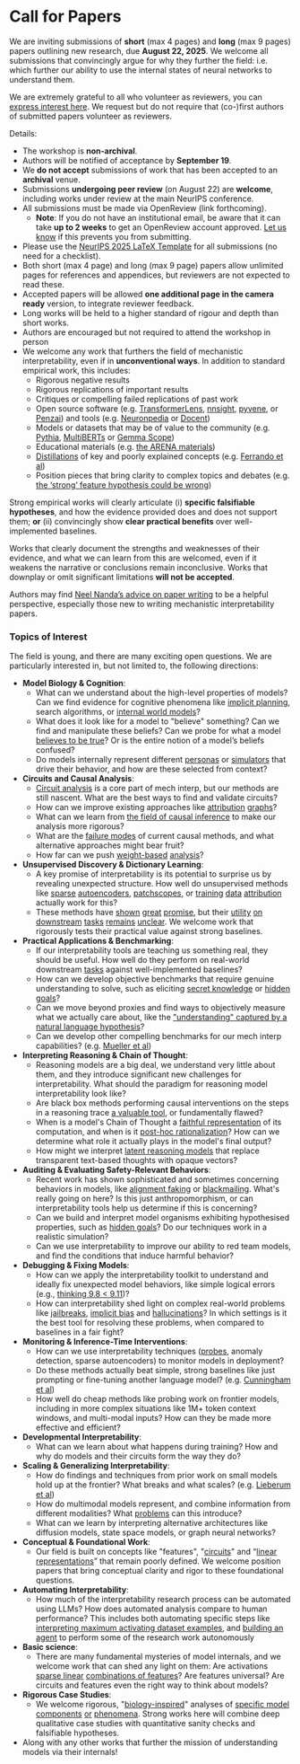 # Call for Papers
We are inviting submissions of **short** (max 4 pages) and **long** (max 9 pages) papers outlining new research, due **August 22, 2025**. We welcome all submissions that convincingly argue for why they further the field: i.e. which further our ability to use the internal states of neural networks to understand them. 

We are extremely grateful to all who volunteer as reviewers, you can [express interest here](https://www.google.com/url?q=https://docs.google.com/forms/d/e/1FAIpQLSdiw1SJllzoTz_nqzDTzTOGb9DV3W_truQyh-WvYj_QGIi7Mg/viewform?usp%3Ddialog&sa=D&source=editors&ust=1753761167131015&usg=AOvVaw2WJzZKU7beD9k9GuUenIEX). We request but do not require that (co-)first authors of submitted papers volunteer as reviewers. 

Details: 
* The workshop is **non-archival**.
* Authors will be notified of acceptance by **September 19**.
* We **do not accept** submissions of work that has been accepted to an **archival** venue.
* Submissions **undergoing peer review** (on August 22) are **welcome**, including works under review at the main NeurIPS conference.
* All submissions must be made via OpenReview (link forthcoming).
  * **Note**: If you do not have an institutional email, be aware that it can take **up to 2 weeks** to get an OpenReview account approved. [Let us know](mailto:neurips2025@mechinterpworkshop.com) if this prevents you from submitting.
* Please use the [NeurIPS 2025 LaTeX Template](https://www.google.com/url?q=https://media.neurips.cc/Conferences/NeurIPS2025/Styles.zip&sa=D&source=editors&ust=1753761167133765&usg=AOvVaw2hQsSkJlXljMp0fo94R-F4) for all submissions (no need for a checklist).
* Both short (max 4 page) and long (max 9 page) papers allow unlimited pages for references and appendices, but reviewers are not expected to read these.
* Accepted papers will be allowed **one additional page in the camera ready** version, to integrate reviewer feedback.
* Long works will be held to a higher standard of rigour and depth than short works.
* Authors are encouraged but not required to attend the workshop in person
* We welcome any work that furthers the field of mechanistic interpretability, even if in **unconventional ways**. In addition to standard empirical work, this includes:
  * Rigorous negative results
  * Rigorous replications of important results
  * Critiques or compelling failed replications of past work
  * Open source software (e.g. [TransformerLens](https://www.google.com/url?q=https://github.com/neelnanda-io/TransformerLens&sa=D&source=editors&ust=1753761167136190&usg=AOvVaw1F-I_Xu4XmWxLYdWU4A0Ek), [nnsight](https://www.google.com/url?q=https://github.com/ndif-team/nnsight&sa=D&source=editors&ust=1753761167136370&usg=AOvVaw3qGI8CHd8AlrybaLAQq790), [pyvene](https://www.google.com/url?q=https://github.com/stanfordnlp/pyvene/tree/main/pyvene/models/mlp&sa=D&source=editors&ust=1753761167136545&usg=AOvVaw1UhySySPEePRHllWQL3bdx), or [Penzai](https://www.google.com/url?q=https://github.com/google-deepmind/penzai&sa=D&source=editors&ust=1753761167136707&usg=AOvVaw1rhqUGW0_j65ii5Ctdj1QS)) and tools (e.g. [Neuronpedia](https://www.google.com/url?q=http://neuronpedia.org&sa=D&source=editors&ust=1753761167136890&usg=AOvVaw0LYSmF-I5w3Jt-asOvMVHL) or [Docent](https://www.google.com/url?q=https://transluce.org/introducing-docent&sa=D&source=editors&ust=1753761167137108&usg=AOvVaw2N3NT66crS_R4OHc8irDYa))
  * Models or datasets that may be of value to the community (e.g. [Pythia](https://www.google.com/url?q=https://arxiv.org/abs/2304.01373&sa=D&source=editors&ust=1753761167137505&usg=AOvVaw2nuUxqjBCrqGx-b-7WOhdv), [MultiBERTs](https://www.google.com/url?q=https://arxiv.org/abs/2106.16163&sa=D&source=editors&ust=1753761167137644&usg=AOvVaw1C1gR3XXR_pQBKUhuIuPsn) or [Gemma Scope](https://www.google.com/url?q=https://arxiv.org/abs/2408.05147&sa=D&source=editors&ust=1753761167137774&usg=AOvVaw2OvviXLFFEipP2vnehK3AG))
  * Educational materials (e.g. [the ARENA materials](https://www.google.com/url?q=https://arena3-chapter1-transformer-interp.streamlit.app/&sa=D&source=editors&ust=1753761167138091&usg=AOvVaw2nSUySshFU9pR_yiZsrXE6))
  * [Distillations](https://www.google.com/url?q=https://distill.pub/2017/research-debt/&sa=D&source=editors&ust=1753761167138300&usg=AOvVaw10FGh9MftZPV7lgCsAB9Gf) of key and poorly explained concepts (e.g. [Ferrando et al](https://www.google.com/url?q=https://arxiv.org/abs/2405.00208&sa=D&source=editors&ust=1753761167138536&usg=AOvVaw3O_jJtJQbrnCpLwUc_VzXX))
  * Position pieces that bring clarity to complex topics and debates (e.g. [the ‘strong’ feature hypothesis could be wrong](https://www.google.com/url?q=https://www.alignmentforum.org/posts/tojtPCCRpKLSHBdpn/the-strong-feature-hypothesis-could-be-wrong&sa=D&source=editors&ust=1753761167138978&usg=AOvVaw2DehfGe2GIM_y7Wuan_qbM))

Strong empirical works will clearly articulate (i) **specific falsifiable hypotheses**, and how the evidence provided does and does not support them; **or** (ii) convincingly show **clear practical benefits** over well-implemented baselines. 

Works that clearly document the strengths and weaknesses of their evidence, and what we can learn from this are welcomed, even if it weakens the narrative or conclusions remain inconclusive. Works that downplay or omit significant limitations **will not be accepted**. 

Authors may find [Neel Nanda’s advice on paper writing](https://www.google.com/url?q=https://www.alignmentforum.org/posts/eJGptPbbFPZGLpjsp/highly-opinionated-advice-on-how-to-write-ml-papers&sa=D&source=editors&ust=1753761167141310&usg=AOvVaw3YgrYb-Sgszj20kGdsAD4W) to be a helpful perspective, especially those new to writing mechanistic interpretability papers. 
### Topics of Interest
The field is young, and there are many exciting open questions. We are particularly interested in, but not limited to, the following directions: 
* **Model Biology & Cognition**:
  * What can we understand about the high-level properties of models? Can we find evidence for cognitive phenomena like [implicit planning](https://www.google.com/url?q=https://transformer-circuits.pub/2025/attribution-graphs/biology.html%23dives-poems&sa=D&source=editors&ust=1753761167143023&usg=AOvVaw2ifHhRDy6iG8m4Ol4g9-jx), search algorithms, or [internal world models](https://www.google.com/url?q=https://arxiv.org/abs/2210.13382&sa=D&source=editors&ust=1753761167143314&usg=AOvVaw2BYKNyY49cLjZigaVvdKxw)?
  * What does it look like for a model to "believe" something? Can we find and manipulate these beliefs? Can we probe for what a model [believes to be true](https://www.google.com/url?q=https://arxiv.org/abs/2310.06824&sa=D&source=editors&ust=1753761167143840&usg=AOvVaw0CbjaVlaJs0roepQwMxmdJ)? Or is the entire notion of a model’s beliefs confused?
  * Do models internally represent different [personas](https://www.google.com/url?q=https://arxiv.org/abs/2406.12094&sa=D&source=editors&ust=1753761167144247&usg=AOvVaw0n2lPnaAT82JxC3y0h4kuW) or [simulators](https://www.google.com/url?q=https://www.nature.com/articles/s41586-023-06647-8&sa=D&source=editors&ust=1753761167144410&usg=AOvVaw1Gna6yt7P9-vXFl3vKvw8A) that drive their behavior, and how are these selected from context?
* **Circuits and Causal Analysis**:
  * [Circuit analysis](https://www.google.com/url?q=https://distill.pub/2020/circuits/zoom-in/&sa=D&source=editors&ust=1753761167144940&usg=AOvVaw1kb1x9g9J7NuFhRRopN_in) is a core part of mech interp, but our methods are still nascent. What are the best ways to find and validate circuits?
  * How can we improve existing approaches like [attribution](https://www.google.com/url?q=https://arxiv.org/abs/2406.11944&sa=D&source=editors&ust=1753761167145554&usg=AOvVaw3Jop6OQvDfGsJ54WcNPzDz) [graphs](https://www.google.com/url?q=https://transformer-circuits.pub/2025/attribution-graphs/methods.html&sa=D&source=editors&ust=1753761167145720&usg=AOvVaw27y11369o4FhjKGMwGp4oX)?
  * What can we learn from [the field of causal inference](https://www.google.com/url?q=https://arxiv.org/abs/2407.04690&sa=D&source=editors&ust=1753761167145992&usg=AOvVaw1JQ8W5xR5dWsk4P3LoKyRB) to make our analysis more rigorous?
  * What are the [failure modes](https://www.google.com/url?q=https://arxiv.org/abs/2307.15771&sa=D&source=editors&ust=1753761167146284&usg=AOvVaw3_hJ8L0cCd8G70w3iEuHbj) of current causal methods, and what alternative approaches might bear fruit?
  * How far can we push [weight-based](https://www.google.com/url?q=https://arxiv.org/abs/2301.05217&sa=D&source=editors&ust=1753761167146722&usg=AOvVaw2_yAhHD0iI3LZA-udImpA5) [analysis](https://www.google.com/url?q=https://arxiv.org/abs/2410.08417&sa=D&source=editors&ust=1753761167146892&usg=AOvVaw3PIwrt1FVD1XhobCtj5B4L)?
* **Unsupervised Discovery & Dictionary Learning**:
  * A key promise of interpretability is its potential to surprise us by revealing unexpected structure. How well do unsupervised methods like [sparse](https://www.google.com/url?q=https://arxiv.org/abs/2103.15949&sa=D&source=editors&ust=1753761167147592&usg=AOvVaw3SYTCia1Iss7TU9w2YF6yp) [autoencoders](https://www.google.com/url?q=https://transformer-circuits.pub/2023/monosemantic-features&sa=D&source=editors&ust=1753761167147788&usg=AOvVaw0fNqLonI3Onl-trAGcYEuk), [patch](https://www.google.com/url?q=https://arxiv.org/abs/2401.06102&sa=D&source=editors&ust=1753761167147900&usg=AOvVaw2mP-9oM20KUN-lG39uaLzY)[scopes](https://www.google.com/url?q=https://arxiv.org/abs/2403.10949v2&sa=D&source=editors&ust=1753761167147992&usg=AOvVaw1bePIg5pLndp3VhRrg6J9L), or [training](https://www.google.com/url?q=https://proceedings.mlr.press/v70/koh17a?ref%3Dhttps://githubhelp.com&sa=D&source=editors&ust=1753761167148170&usg=AOvVaw0_oH_zB85odBddDQL492HU) [data](https://www.google.com/url?q=https://arxiv.org/abs/2308.03296&sa=D&source=editors&ust=1753761167148296&usg=AOvVaw2eIO_8_83ZHbA6OiVmdWzg) [attribution](https://www.google.com/url?q=https://arxiv.org/abs/2205.11482&sa=D&source=editors&ust=1753761167148426&usg=AOvVaw2lPPea53DztgmQXi4MD5NM) actually work for this?
  * These methods have [shown](https://www.google.com/url?q=https://transformer-circuits.pub/2024/scaling-monosemanticity/index.html&sa=D&source=editors&ust=1753761167148788&usg=AOvVaw0JgOwc9GtCG67LxcLYJTqG) [great](https://www.google.com/url?q=https://transformer-circuits.pub/2025/attribution-graphs/biology.html&sa=D&source=editors&ust=1753761167148954&usg=AOvVaw3AMZrZoKj4u_7Z85qERlWX) [promise](https://www.google.com/url?q=https://arxiv.org/abs/2503.10965&sa=D&source=editors&ust=1753761167149095&usg=AOvVaw15jKF-DVR4rQWmIj7ksyqQ), but their [utility](https://www.google.com/url?q=https://arxiv.org/abs/2502.16681&sa=D&source=editors&ust=1753761167149266&usg=AOvVaw0HJ8KRo_U-0MlmhQGOYLGi) [on](https://www.google.com/url?q=https://www.tilderesearch.com/blog/sieve&sa=D&source=editors&ust=1753761167149413&usg=AOvVaw2uPidEkreYVAnZcuZRZM84) [downstream](https://www.google.com/url?q=https://arxiv.org/abs/2501.17148&sa=D&source=editors&ust=1753761167149552&usg=AOvVaw3mYO_acwCQ-OJLQJ9wCf24) [tasks](https://www.google.com/url?q=https://transformer-circuits.pub/2024/features-as-classifiers/index.html&sa=D&source=editors&ust=1753761167149723&usg=AOvVaw3akDXMJMDnrYaWi0aIgddK) [remains](https://www.google.com/url?q=https://arxiv.org/abs/2502.04382&sa=D&source=editors&ust=1753761167149910&usg=AOvVaw2fSywNOgYxXZT5tPPFWaw_) [unclear](https://www.google.com/url?q=https://www.alignmentforum.org/posts/4uXCAJNuPKtKBsi28/negative-results-for-saes-on-downstream-tasks&sa=D&source=editors&ust=1753761167150145&usg=AOvVaw3Cgugd3ahIAwh_XrIX25km). We welcome work that rigorously tests their practical value against strong baselines.
* **Practical Applications & Benchmarking**:
  * If our interpretability tools are teaching us something real, they should be useful. How well do they perform on real-world downstream [tasks](https://www.google.com/url?q=https://www.lesswrong.com/posts/wGRnzCFcowRCrpX4Y/downstream-applications-as-validation-of-interpretability&sa=D&source=editors&ust=1753761167151352&usg=AOvVaw0IDWqtz5zL0S14OwxQ3918) against well-implemented baselines?
  * How can we develop objective benchmarks that require genuine understanding to solve, such as eliciting [secret knowledge](https://www.google.com/url?q=https://arxiv.org/abs/2505.14352&sa=D&source=editors&ust=1753761167151939&usg=AOvVaw2jZUA14EpX-vAzxOF1GvOt) or [hidden goals](https://www.google.com/url?q=https://arxiv.org/abs/2503.10965&sa=D&source=editors&ust=1753761167152176&usg=AOvVaw3O8E_zVcBJNVlo0IjfjnCF)?
  * Can we move beyond proxies and find ways to objectively measure what we actually care about, like the ["understanding" captured by a natural language hypothesis](https://www.google.com/url?q=https://arxiv.org/abs/2502.04382&sa=D&source=editors&ust=1753761167152786&usg=AOvVaw3AVaetUU2sEGPhLj0xNQqh)?
  * Can we develop other compelling benchmarks for our mech interp capabilities? (e.g. [Mueller et al](https://www.google.com/url?q=https://arxiv.org/abs/2504.13151&sa=D&source=editors&ust=1753761167153217&usg=AOvVaw25Pgp8DfCpW9mS555L6hI-))
* **Interpreting Reasoning & Chain of Thought**:
  * Reasoning models are a big deal, we understand very little about them, and they introduce significant new challenges for interpretability. What should the paradigm for reasoning model interpretability look like?
  * Are black box methods performing causal interventions on the steps in a reasoning trace [a valuable tool](https://www.google.com/url?q=https://arxiv.org/abs/2506.19143&sa=D&source=editors&ust=1753761167154340&usg=AOvVaw1lBYIdWIHAJ7lP6s93vqHD), or fundamentally flawed?
  * When is a model's Chain of Thought a [faithful representation](https://www.google.com/url?q=https://arxiv.org/abs/2305.04388&sa=D&source=editors&ust=1753761167154739&usg=AOvVaw3SSgyC2eF2Exn2Cu5-lbaZ) of its computation, and when is it [post-hoc rationalization](https://www.google.com/url?q=https://arxiv.org/abs/2503.08679&sa=D&source=editors&ust=1753761167154976&usg=AOvVaw2vDCSk6afXNlqJkKEYI3_B)? How can we determine what role it actually plays in the model's final output?
  * How might we interpret [latent reasoning models](https://www.google.com/url?q=https://arxiv.org/abs/2412.06769&sa=D&source=editors&ust=1753761167155423&usg=AOvVaw2YLGlKDeU5jtmsw-cN5ciV) that replace transparent text-based thoughts with opaque vectors?
* **Auditing & Evaluating Safety-Relevant Behaviors**:
  * Recent work has shown sophisticated and sometimes concerning behaviors in models, like [alignment faking](https://www.google.com/url?q=https://arxiv.org/abs/2412.14093&sa=D&source=editors&ust=1753761167156187&usg=AOvVaw0C-OiLL5CLieZcr6pP7K0l) or [blackmailing](https://www.google.com/url?q=https://www.anthropic.com/research/agentic-misalignment&sa=D&source=editors&ust=1753761167156367&usg=AOvVaw023TH6RkM5z65xTD4mp3LP). What's really going on here? Is this just anthropomorphism, or can interpretability tools help us determine if this is concerning?
  * Can we build and interpret model organisms exhibiting hypothesised properties, such as [hidden goals](https://www.google.com/url?q=https://arxiv.org/abs/2503.10965&sa=D&source=editors&ust=1753761167156945&usg=AOvVaw36CJK7EA7rTSBqquZrlc68)? Do our techniques work in a realistic simulation?
  * Can we use interpretability to improve our ability to red team models, and find the conditions that induce harmful behavior?
* **Debugging & Fixing Models**:
  * How can we apply the interpretability toolkit to understand and ideally fix unexpected model behaviors, like simple logical errors (e.g., [thinking 9.8 < 9.11](https://www.google.com/url?q=https://transluce.org/observability-interface&sa=D&source=editors&ust=1753761167158044&usg=AOvVaw2SM0ns-UbmhJiv9b2Cg47e))?
  * How can interpretability shed light on complex real-world problems like [jailbreaks](https://www.google.com/url?q=https://transformer-circuits.pub/2025/attribution-graphs/biology.html%23dives-jailbreak&sa=D&source=editors&ust=1753761167158490&usg=AOvVaw2XQHQNSoG_zfZ1HXX0yz4B), [implicit bias](https://www.google.com/url?q=https://arxiv.org/abs/2506.10922&sa=D&source=editors&ust=1753761167158637&usg=AOvVaw0l1hYht1El8B0tMLy5Y171) and [hallucinations](https://www.google.com/url?q=https://arxiv.org/abs/2411.14257&sa=D&source=editors&ust=1753761167158771&usg=AOvVaw20iVIlEgyOORP5mTCayM1f)? In which settings is it the best tool for resolving these problems, when compared to baselines in a fair fight?
* **Monitoring & Inference-Time Interventions**:
  * How can we use interpretability techniques ([probes](https://www.google.com/url?q=https://arxiv.org/abs/2102.12452&sa=D&source=editors&ust=1753761167159562&usg=AOvVaw3b245ODXczvgGB3vphJS2D), anomaly detection, sparse autoencoders) to monitor models in deployment?
  * Do these methods actually beat simple, strong baselines like just prompting or fine-tuning another language model? (e.g. [Cunningham et al](https://www.google.com/url?q=https://alignment.anthropic.com/2025/cheap-monitors/&sa=D&source=editors&ust=1753761167160107&usg=AOvVaw3ACiOUAeJrbgomPoFZ-xnH))
  * How well do cheap methods like probing work on frontier models, including in more complex situations like 1M+ token context windows, and multi-modal inputs? How can they be made more effective and efficient?
* **Developmental Interpretability**:
  * What can we learn about what happens during training? How and why do models and their circuits form the way they do?
* **Scaling & Generalizing Interpretability**:
  * How do findings and techniques from prior work on small models hold up at the frontier? What breaks and what scales? (e.g. [Lieberum et al](https://www.google.com/url?q=https://arxiv.org/abs/2307.09458&sa=D&source=editors&ust=1753761167162063&usg=AOvVaw0OmzyIK_IU5xyMO-sKA_N6))
  * How do multimodal models represent, and combine information from different modalities? What [problems](https://www.google.com/url?q=https://openreview.net/pdf?id%3DVUhRdZp8ke&sa=D&source=editors&ust=1753761167162697&usg=AOvVaw2Zk9JgHxZyiRTnkZvF8PCg) can this introduce?
  * What can we learn by interpreting alternative architectures like diffusion models, state space models, or graph neural networks?
* **Conceptual & Foundational Work**:
  * Our field is built on concepts like "features", "[circuits](https://www.google.com/url?q=https://distill.pub/2020/circuits/zoom-in/&sa=D&source=editors&ust=1753761167163517&usg=AOvVaw2YbdBgJjW3ac0UMOkhrG-m)" and “[linear representations](https://www.google.com/url?q=https://transformer-circuits.pub/2024/july-update/index.html%23linear-representations&sa=D&source=editors&ust=1753761167163752&usg=AOvVaw3erJZE3IFmc6McLdch7UP1)” that remain poorly defined. We welcome position papers that bring conceptual clarity and rigor to these foundational questions.
* **Automating Interpretability**:
  * How much of the interpretability research process can be automated using LLMs? How does automated analysis compare to human performance? This includes both automating specific steps like [interpreting maximum activating dataset examples](https://www.google.com/url?q=https://openaipublic.blob.core.windows.net/neuron-explainer/paper/index.html&sa=D&source=editors&ust=1753761167165031&usg=AOvVaw3icpfxE0lsXW5ufiO802AH), and [building an agent](https://www.google.com/url?q=https://arxiv.org/abs/2404.14394&sa=D&source=editors&ust=1753761167165216&usg=AOvVaw2nmKza965CebenUgC-PWtV) to perform some of the research work autonomously
* **Basic science**:
  * There are many fundamental mysteries of model internals, and we welcome work that can shed any light on them: Are activations [sparse linear](https://www.google.com/url?q=https://arxiv.org/abs/1601.03764&sa=D&source=editors&ust=1753761167165954&usg=AOvVaw1EnpPxQLjuV59Bl579G0r2) [combinations of features](https://www.google.com/url?q=https://transformer-circuits.pub/2022/toy_model/index.html&sa=D&source=editors&ust=1753761167166210&usg=AOvVaw0MB0uWsridOn6UNcb5CZWP)? Are features universal? Are circuits and features even the right way to think about models?
* **Rigorous Case Studies**:
  * We welcome rigorous, "[biology-inspired](https://www.google.com/url?q=https://distill.pub/2020/circuits/curve-circuits/&sa=D&source=editors&ust=1753761167166835&usg=AOvVaw2-47GaG8CylzsaoNRj5031)" analyses of [specific model](https://www.google.com/url?q=https://arxiv.org/abs/2310.04625&sa=D&source=editors&ust=1753761167167000&usg=AOvVaw3p6b7tRZfKN6te-Tt3ekcv) [components](https://www.google.com/url?q=https://transformer-circuits.pub/2024/scaling-monosemanticity/index.html&sa=D&source=editors&ust=1753761167167214&usg=AOvVaw2zstOliarTV8RJSxxVq0Jk) [or](https://www.google.com/url?q=https://arxiv.org/abs/2305.01610&sa=D&source=editors&ust=1753761167167330&usg=AOvVaw1i2CumsYf1xAsGKLQUneKu) [phenomena](https://www.google.com/url?q=https://arxiv.org/abs/2306.09346&sa=D&source=editors&ust=1753761167167469&usg=AOvVaw3AIZUhPmLHTDDO97LUGy7L). Strong works here will combine deep qualitative case studies with quantitative sanity checks and falsifiable hypotheses.
* Along with any other works that further the mission of understanding models via their internals!